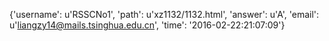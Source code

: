 {'username': u'RSSCNo1', 'path': u'xz1132/1132.html', 'answer': u'A', 'email': u'liangzy14@mails.tsinghua.edu.cn', 'time': '2016-02-22:21:07:09'}